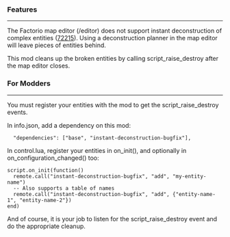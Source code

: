 ### Features
---
The Factorio map editor (/editor) does not support instant deconstruction of complex entities ([72215](https://forums.factorio.com/72215)). Using a deconstruction planner in the map editor will leave pieces of entities behind.

This mod cleans up the broken entities by calling script_raise_destroy after the map editor closes.

### For Modders
---
You must register your entities with the mod to get the script_raise_destroy events.

In info.json, add a dependency on this mod:
```
  "dependencies": ["base", "instant-deconstruction-bugfix"],
```

In control.lua, register your entities in on_init(), and optionally in on_configuration_changed() too:
```
script.on_init(function()
  remote.call("instant-deconstruction-bugfix", "add", "my-entity-name")
  -- Also supports a table of names
  remote.call("instant-deconstruction-bugfix", "add", {"entity-name-1", "entity-name-2"})
end)
```

And of course, it is your job to listen for the script_raise_destroy event and do the appropriate cleanup.
